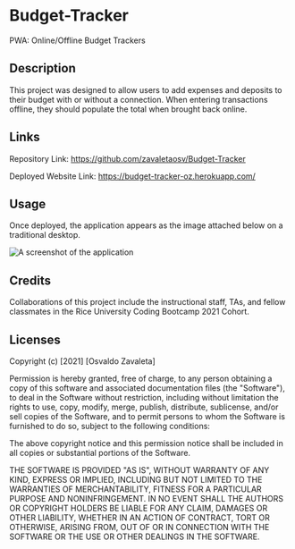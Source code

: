 # Budget-Tracker
PWA: Online/Offline Budget Trackers
## Description

This project was designed to allow users to add expenses and deposits to their budget with or without a connection. When entering transactions offline, they should populate the total when brought back online.
## Links

Repository Link: https://github.com/zavaletaosv/Budget-Tracker

Deployed Website Link: https://budget-tracker-oz.herokuapp.com/
## Usage

Once deployed, the application appears as the image attached below on a traditional desktop.

<img
src="./images/ss1.png"
alt="A screenshot of the application" />

## Credits

Collaborations of this project include the instructional staff, TAs, and fellow classmates in the Rice University Coding Bootcamp 2021 Cohort.

## Licenses

Copyright (c) [2021] [Osvaldo Zavaleta]

Permission is hereby granted, free of charge, to any person obtaining a copy of this software and associated documentation files (the "Software"), to deal in the Software without restriction, including without limitation the rights to use, copy, modify, merge, publish, distribute, sublicense, and/or sell copies of the Software, and to permit persons to whom the Software is furnished to do so, subject to the following conditions:

The above copyright notice and this permission notice shall be included in all copies or substantial portions of the Software.

THE SOFTWARE IS PROVIDED "AS IS", WITHOUT WARRANTY OF ANY KIND, EXPRESS OR IMPLIED, INCLUDING BUT NOT LIMITED TO THE WARRANTIES OF MERCHANTABILITY, FITNESS FOR A PARTICULAR PURPOSE AND NONINFRINGEMENT. IN NO EVENT SHALL THE AUTHORS OR COPYRIGHT HOLDERS BE LIABLE FOR ANY CLAIM, DAMAGES OR OTHER LIABILITY, WHETHER IN AN ACTION OF CONTRACT, TORT OR OTHERWISE, ARISING FROM, OUT OF OR IN CONNECTION WITH THE SOFTWARE OR THE USE OR OTHER DEALINGS IN THE SOFTWARE.
